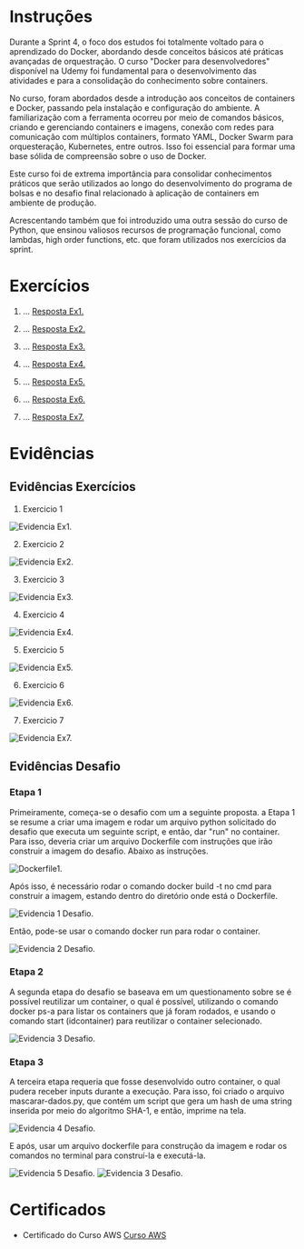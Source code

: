 
# Instruções

Durante a Sprint 4, o foco dos estudos foi totalmente voltado para o aprendizado do Docker, abordando desde conceitos básicos até práticas avançadas de orquestração. O curso "Docker para desenvolvedores" disponível na Udemy foi fundamental para o desenvolvimento das atividades e para a consolidação do conhecimento sobre containers.

No curso, foram abordados desde a introdução aos conceitos de containers e Docker, passando pela instalação e configuração do ambiente. A familiarização com a ferramenta ocorreu por meio de comandos básicos, criando e gerenciando containers e imagens, conexão com redes para comunicação com múltiplos containers, formato YAML, Docker Swarm para orquesteração, Kubernetes, entre outros. Isso foi essencial para formar uma base sólida de compreensão sobre o uso de Docker.

Este curso foi de extrema importância para consolidar conhecimentos práticos que serão utilizados ao longo do desenvolvimento do programa de bolsas e no desafio final relacionado à aplicação de containers em ambiente de produção.

Acrescentando também que foi introduzido uma outra sessão do curso de Python, que ensinou valiosos recursos de programação funcional, como lambdas, high order functions, etc. que foram utilizados nos exercícios da sprint.



# Exercícios

1. ...
[Resposta Ex1.](exercicios/ex01.py)

2. ...
[Resposta Ex2.](exercicios/ex02.py)

3. ...
[Resposta Ex3.](exercicios/ex03.py)

4. ...
[Resposta Ex4.](exercicios/ex04.py)

5. ...
[Resposta Ex5.](exercicios/ex05.py)

6. ...
[Resposta Ex6.](exercicios/ex06.py)

7. ...
[Resposta Ex7.](exercicios/ex07.py)


# Evidências

## Evidências Exercícios
1. Exercicio 1

![Evidencia Ex1.](evidencias/evex01.png)

2. Exercicio 2

![Evidencia Ex2.](evidencias/evex02.png)

3. Exercicio 3

![Evidencia Ex3.](evidencias/evex03.png)

4. Exercicio 4

![Evidencia Ex4.](evidencias/evex04.png)

5. Exercicio 5

![Evidencia Ex5.](evidencias/evex05.png)

6. Exercicio 6

![Evidencia Ex6.](evidencias/evex06.png)

7. Exercicio 7

![Evidencia Ex7.](evidencias/evex07.png)


## Evidências Desafio

### Etapa 1

Primeiramente, começa-se o desafio com um a seguinte proposta. a Etapa 1 se resume a criar uma imagem e rodar um arquivo python solicitado do desafio que executa um seguinte script, e então, dar "run" no container. Para isso, deveria criar um arquivo Dockerfile com instruções que irão construir a imagem do desafio. Abaixo as instruções.

![Dockerfile1.](evidencias/dockerfile_carguru.png)

Após isso, é necessário rodar o comando docker build -t no cmd para construir a imagem, estando dentro do diretório onde está o Dockerfile.

![Evidencia 1 Desafio.](evidencias/evidencia1_desafio.png)

Então, pode-se usar o comando docker run para rodar o container.

![Evidencia 2 Desafio.](evidencias/evidencia2_desafio.png)

### Etapa 2

A segunda etapa do desafio se baseava em um questionamento sobre se é possível reutilizar um container, o qual é possível, utilizando o comando docker ps-a para listar os containers que já foram rodados, e usando o comando start (idcontainer) para reutilizar o container selecionado.

![Evidencia 3 Desafio.](evidencias/evidencia3_desafio.png)

### Etapa 3

A terceira etapa requeria que fosse desenvolvido outro container, o qual pudera receber inputs durante a execução. Para isso, foi criado o arquivo mascarar-dados.py, que contém um script que gera um hash de uma string inserida por meio do algoritmo SHA-1, e então, imprime na tela.

![Evidencia 4 Desafio.](evidencias/evidencia_mascarar-dados.png)

E após, usar um arquivo dockerfile para construção da imagem e rodar os comandos no terminal para construí-la e executá-la.

![Evidencia 5 Desafio.](evidencias/dockerfile_etapa_4.png)
![Evidencia 3 Desafio.](evidencias/evidencia4_desafio.png)




# Certificados


- Certificado do Curso AWS
[Curso AWS](certificados/sample.png)


